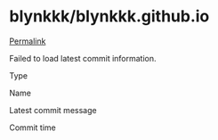 # blynkkk/blynkkk.github.io

 [Permalink](https://github.com/blynkkk/blynkkk.github.io/tree/b1f1a439851d4000d4d85ddab2f72db8d227d6cc/scripts)

 Failed to load latest commit information.

Type

Name

Latest commit message

Commit time

